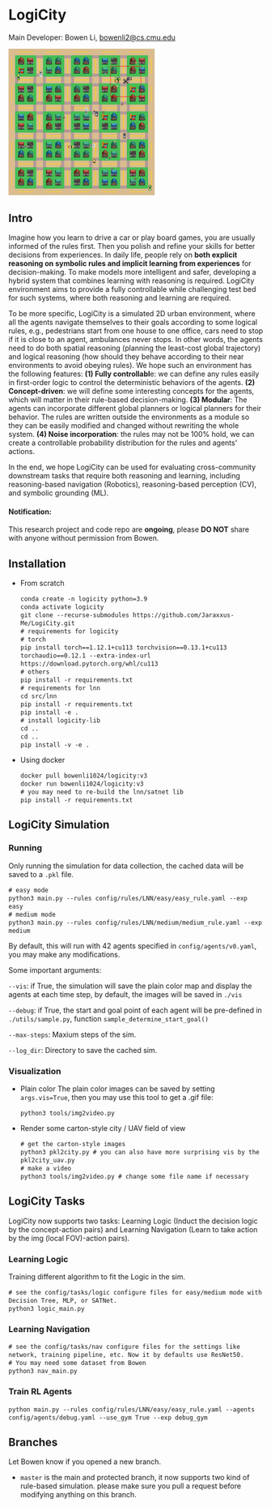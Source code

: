 # LogiCity

Main Developer: Bowen Li, bowenli2@cs.cmu.edu

<img src="imgs/81.png" alt="81" style="zoom:30%;" />

## Intro

Imagine how you learn to drive a car or play board games, you are usually informed of the rules first. Then you polish and refine your skills for better decisions from experiences. In daily life, people rely on **both explicit reasoning on symbolic rules and implicit learning from experiences** for decision-making. To make models more intelligent and safer, developing a hybrid system that combines learning with reasoning is required. LogiCity environment aims to provide a fully controllable while challenging test bed for such systems, where both reasoning and learning are required.

To be more specific, LogiCity is a simulated 2D urban environment, where all the agents navigate themselves to their goals according to some logical rules, e.g., pedestrians start from one house to one office, cars need to stop if it is close to an agent, ambulances never stops. In other words, the agents need to do both spatial reasoning (planning the least-cost global trajectory) and logical reasoning (how should they behave according to their near environments to avoid obeying rules). We hope such an environment has the following features: **(1) Fully controllabl**e: we can define any rules easily in first-order logic to control the deterministic behaviors of the agents. **(2) Concept-driven**: we will define some interesting concepts for the agents, which will matter in their rule-based decision-making. **(3) Modular**: The agents can incorporate different global planners or logical planners for their behavior. The rules are written outside the environments as a module so they can be easily modified and changed without rewriting the whole system. **(4) Noise incorporation**: the rules may not be 100% hold, we can create a controllable probability distribution for the rules and agents' actions.

In the end, we hope LogiCity can be used for evaluating cross-community downstream tasks that require both reasoning and learning, including reasoning-based navigation (Robotics), reasoning-based perception (CV), and symbolic grounding (ML).

#### Notification:

This research project and code repo are **ongoing**, please **DO NOT** share with anyone without permission from Bowen.

## Installation

- From scratch
  ```shell
  conda create -n logicity python=3.9
  conda activate logicity
  git clone --recurse-submodules https://github.com/Jaraxxus-Me/LogiCity.git
  # requirements for logicity
  # torch
  pip install torch==1.12.1+cu113 torchvision==0.13.1+cu113 torchaudio==0.12.1 --extra-index-url https://download.pytorch.org/whl/cu113
  # others
  pip install -r requirements.txt
  # requirements for lnn
  cd src/lnn
  pip install -r requirements.txt
  pip install -e .
  # install logicity-lib
  cd ..
  cd ..
  pip install -v -e .
  ```
- Using docker
  ```shell
  docker pull bowenli1024/logicity:v3
  docker run bowenli1024/logicity:v3
  # you may need to re-build the lnn/satnet lib
  pip install -r requirements.txt
  ```

## LogiCity Simulation

### Running

Only running the simulation for data collection, the cached data will be saved to a `.pkl` file.

```shell
# easy mode
python3 main.py --rules config/rules/LNN/easy/easy_rule.yaml --exp easy
# medium mode
python3 main.py --rules config/rules/LNN/medium/medium_rule.yaml --exp medium
```

By default, this will run with 42 agents specified in `config/agents/v0.yaml`, you may make any modifications.

Some important arguments:

`--vis`: if True, the simulation will save the plain color map and display the agents at each time step, by default, the images will be saved in `./vis`

`--debug`: if True, the start and goal point of each agent will be pre-defined in `./utils/sample.py`, function `sample_determine_start_goal()`

`--max-steps`: Maxium steps of the sim.

`--log_dir`: Directory to save the cached sim.

### Visualization

- Plain color
  The plain color images can be saved by setting `args.vis=True`, then you may use this tool to get a .gif file:
  ```python3
  python3 tools/img2video.py
  ```
- Render some carton-style city / UAV field of view
  ```python3
  # get the carton-style images
  python3 pkl2city.py # you can also have more surprising vis by the pkl2city_uav.py
  # make a video
  python3 tools/img2video.py # change some file name if necessary
  ```

## LogiCity Tasks

LogiCity now supports two tasks: Learning Logic (Induct the decision logic by the concept-action pairs) and Learning Navigation (Learn to take action by the img (local FOV)-action pairs).

### Learning Logic

Training different algorithm to fit the Logic in the sim.

```shell
# see the config/tasks/logic configure files for easy/medium mode with Decision Tree, MLP, or SATNet.
python3 logic_main.py
```

### Learning Navigation

```shell
# see the config/tasks/nav configure files for the settings like network, training pipeline, etc. Now it by defaults use ResNet50.
# You may need some dataset from Bowen
python3 nav_main.py
```

### Train RL Agents

```shell
python main.py --rules config/rules/LNN/easy/easy_rule.yaml --agents config/agents/debug.yaml --use_gym True --exp debug_gym
```

## Branches

Let Bowen know if you opened a new branch.

- `master`
  is the main and protected branch, it now supports two kind of rule-based simulation. please make sure you pull a request before modifying anything on this branch.
